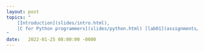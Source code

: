 ```yaml
---
layout: post
topics: "
    [Introduction](slides/intro.html), 
    [C for Python programmers](slides/python.html) [lab01](assignments/lab01.html)
"
date:   2022-01-25 08:00:00 -0800
---
```

